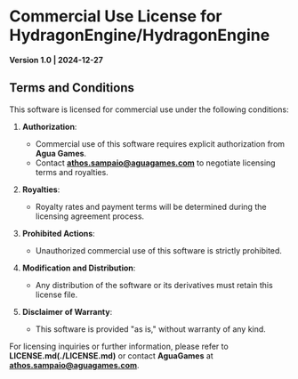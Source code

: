 # Commercial Use License for **HydragonEngine/HydragonEngine**

**Version 1.0 | 2024-12-27**


## Terms and Conditions

This software is licensed for commercial use under the following conditions:

1. **Authorization**:
   - Commercial use of this software requires explicit authorization from **Agua Games**.
   - Contact **athos.sampaio@aguagames.com** to negotiate licensing terms and royalties.

2. **Royalties**:
   - Royalty rates and payment terms will be determined during the licensing agreement process.

3. **Prohibited Actions**:
   - Unauthorized commercial use of this software is strictly prohibited.

4. **Modification and Distribution**:
   - Any distribution of the software or its derivatives must retain this license file.

5. **Disclaimer of Warranty**:
   - This software is provided "as is," without warranty of any kind.

For licensing inquiries or further information, please refer to **LICENSE.md(./LICENSE.md)** or contact **AguaGames** at **athos.sampaio@aguagames.com**.


